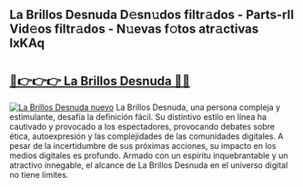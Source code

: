 ## La Brillos Desnuda D𝚎sn𝚞dos filtr𝚊dos - Parts-rII Vid𝚎os filtr𝚊dos - N𝚞evas f𝚘tos atr𝚊ctivas lxKAq

# <h2><a href="http://mb4w0ia.tromn.icu/?c=La+Brillos+Desnuda">🔗👉👉👉 La Brillos Desnuda 🔗🔗</a></h2>

[![La Brillos Desnuda nuevo](https://i.imgur.com/pEAQMta.gif)](http://mb4w0ia.tromn.icu/?c=La+Brillos+Desnuda)
La Brillos Desnuda, una persona compleja y estimulante, desafía la definición fácil. Su distintivo estilo en línea ha cautivado y provocado a los espectadores, provocando debates sobre ética, autoexpresión y las complejidades de las comunidades digitales. A pesar de la incertidumbre de sus próximas acciones, su impacto en los medios digitales es profundo. Armado con un espíritu inquebrantable y un atractivo innegable, el alcance de La Brillos Desnuda en el universo digital no tiene límites.
